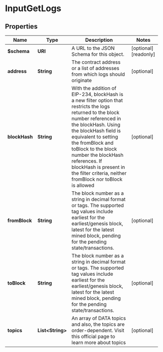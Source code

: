 

# InputGetLogs


## Properties

| Name | Type | Description | Notes |
|------------ | ------------- | ------------- | -------------|
|**$schema** | **URI** | A URL to the JSON Schema for this object. |  [optional] [readonly] |
|**address** | **String** | The contract address or a list of addresses from which logs should originate |  [optional] |
|**blockHash** | **String** | With the addition of EIP-234, blockHash is a new filter option that restricts the logs returned to the block number referenced in the blockHash. Using the blockHash field is equivalent to setting the fromBlock and toBlock to the block number the blockHash references. If blockHash is present in the filter criteria, neither fromBlock nor toBlock is allowed |  [optional] |
|**fromBlock** | **String** | The block number as a string in decimal format or tags. The supported tag values include earliest for the earliest/genesis block, latest for the latest mined block, pending for the pending state/transactions. |  [optional] |
|**toBlock** | **String** | The block number as a string in decimal format or tags. The supported tag values include earliest for the earliest/genesis block, latest for the latest mined block, pending for the pending state/transactions. |  [optional] |
|**topics** | **List&lt;String&gt;** | An array of DATA topics and also, the topics are order-dependent. Visit this official page to learn more about topics |  [optional] |



